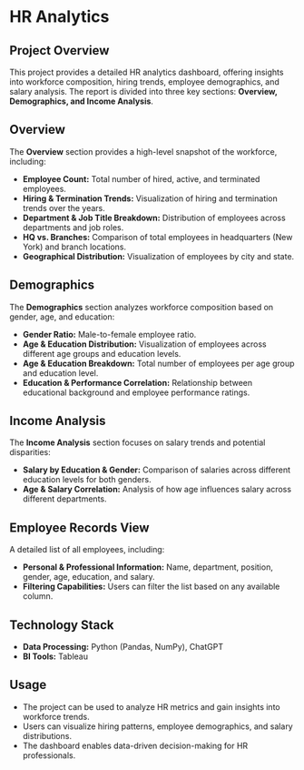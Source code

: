 # HR Analytics

## Project Overview
This project provides a detailed HR analytics dashboard, offering insights into workforce composition, hiring trends, employee demographics, and salary analysis. The report is divided into three key sections: **Overview, Demographics, and Income Analysis**.


## Overview
The **Overview** section provides a high-level snapshot of the workforce, including:
- **Employee Count:** Total number of hired, active, and terminated employees.
- **Hiring & Termination Trends:** Visualization of hiring and termination trends over the years.
- **Department & Job Title Breakdown:** Distribution of employees across departments and job roles.
- **HQ vs. Branches:** Comparison of total employees in headquarters (New York) and branch locations.
- **Geographical Distribution:** Visualization of employees by city and state.

## Demographics
The **Demographics** section analyzes workforce composition based on gender, age, and education:
- **Gender Ratio:** Male-to-female employee ratio.
- **Age & Education Distribution:** Visualization of employees across different age groups and education levels.
- **Age & Education Breakdown:** Total number of employees per age group and education level.
- **Education & Performance Correlation:** Relationship between educational background and employee performance ratings.

## Income Analysis
The **Income Analysis** section focuses on salary trends and potential disparities:
- **Salary by Education & Gender:** Comparison of salaries across different education levels for both genders.
- **Age & Salary Correlation:** Analysis of how age influences salary across different departments.

## Employee Records View
A detailed list of all employees, including:
- **Personal & Professional Information:** Name, department, position, gender, age, education, and salary.
- **Filtering Capabilities:** Users can filter the list based on any available column.

## Technology Stack
- **Data Processing:** Python (Pandas, NumPy), ChatGPT
- **BI Tools:** Tableau


## Usage
- The project can be used to analyze HR metrics and gain insights into workforce trends.
- Users can visualize hiring patterns, employee demographics, and salary distributions.
- The dashboard enables data-driven decision-making for HR professionals.

